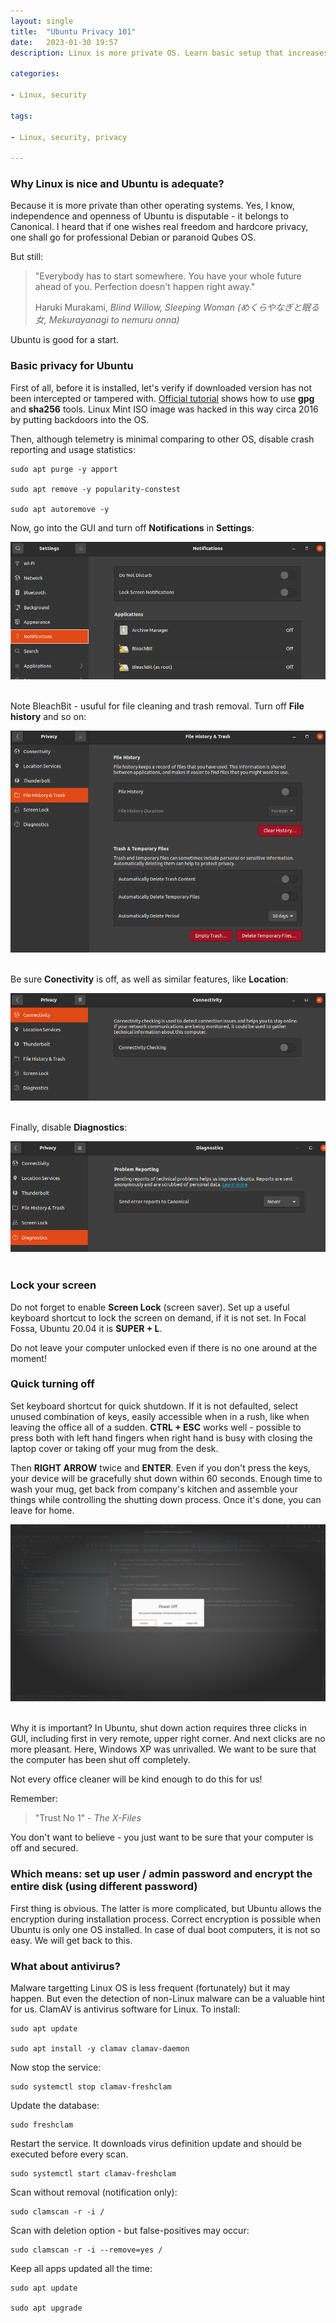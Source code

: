```yaml
---
layout: single
title:  "Ubuntu Privacy 101"
date:   2023-01-30 19:57
description: Linux is more private OS. Learn basic setup that increases privacy even more.

categories:

- Linux, security

tags:

- Linux, security, privacy

---
```


### Why Linux is nice and Ubuntu is adequate?

Because it is more private than other operating systems. Yes, I know, independence and openness of Ubuntu is disputable - 
it belongs to Canonical. I heard that if one wishes real freedom and hardcore privacy, one shall go for professional Debian or paranoid Qubes OS. 

But still:

> "Everybody has to start somewhere. You have your whole future ahead of you. Perfection doesn't happen right away."
> 
> Haruki Murakami, *Blind Willow, Sleeping Woman (めくらやなぎと眠る女, Mekurayanagi to nemuru onna)*

Ubuntu is good for a start.

### Basic privacy for Ubuntu

First of all, before it is installed, let's verify if downloaded version has not been intercepted or tampered with. 
[Official tutorial](https://ubuntu.com/tutorials/how-to-verify-ubuntu#1-overview) shows how to use **gpg** and **sha256** tools.
Linux Mint ISO image was hacked in this way circa 2016 by putting backdoors into the OS.

Then, although telemetry is minimal comparing to other OS, disable crash reporting and usage statistics:

```shell
sudo apt purge -y apport

sudo apt remove -y popularity-constest

sudo apt autoremove -y
```

Now, go into the GUI and turn off **Notifications** in **Settings**:

<div style="text-align: center;" class="image-medium">
<img src="/assets/images/notifications_off.png"  alt="Turn off Notifications in Settings" title="Notifications">
</div>
<br>

Note BleachBit - usuful for file cleaning and trash removal. Turn off **File history** and so on:

<div style="text-align: center;" class="image-medium">
<img src="/assets/images/history.png"  alt="Turn off File history" title="File history">
</div>
<br>

Be sure **Conectivity** is off, as well as similar features, like **Location**:

<div style="text-align: center;" class="image-medium">
<img src="/assets/images/connectivity.png"  alt="Turn off Connectivity" title="Connectivity">
</div>
<br>

Finally, disable **Diagnostics**:

<div style="text-align: center;" class="image-medium">
<img src="/assets/images/diagnostics.png"  alt="Turn off Diagnostics" title="Diagnostics">
</div>
<br>

### Lock your screen

Do not forget to enable **Screen Lock** (screen saver). Set up a useful keyboard shortcut to lock the screen on demand,
if it is not set. In Focal Fossa, Ubuntu 20.04 it is **SUPER + L**. 

Do not leave your computer unlocked even if there is no one around at the moment!

### Quick turning off

Set keyboard shortcut for quick shutdown. If it is not defaulted, select unused combination of keys, easily accessible when in a rush,
like when leaving the office all of a sudden. **CTRL + ESC** works well - possible to press both with left hand fingers when right hand is busy
with closing the laptop cover or taking off your mug from the desk. 

Then **RIGHT ARROW** twice and **ENTER**. Even if you don't press the keys, your device will be gracefully shut down within 60 seconds.
Enough time to wash your mug, get back from company's kitchen and assemble your things while controlling the shutting down process.
Once it's done, you can leave for home.

<div style="text-align: center;" class="image-medium">
<img src="/assets/images/shutting_down.png"  alt="Shutting down" title="Shutting down">
</div>
<br>

Why it is important? In Ubuntu, shut down action requires three clicks in GUI,
including first in very remote, upper right corner. And next clicks are no more pleasant. 
Here, Windows XP was unrivalled. We want to be sure that the computer has been shut off completely.

Not every office cleaner will be kind enough to do this for us!

Remember:

> "Trust No 1" - *The X-Files*


You don't want to believe - you just want to be sure that your computer is off and secured.


### Which means: set up user / admin password and encrypt the entire disk (using different password)

First thing is obvious. The latter is more complicated, but Ubuntu allows the encryption during installation process.
Correct encryption is possible when Ubuntu is only one OS installed. In case of dual boot computers, it is not so easy.
We will get back to this.


### What about antivirus?

Malware targetting Linux OS is less frequent (fortunately) but it may happen. But even the detection of non-Linux malware can be
a valuable hint for us. ClamAV is antivirus software for Linux. To install:

```shell
sudo apt update

sudo apt install -y clamav clamav-daemon
```
Now stop the service:

```shell
sudo systemctl stop clamav-freshclam
```

Update the database:

```shell
sudo freshclam
```

Restart the service. It downloads virus definition update and should be executed before every scan.

```shell
sudo systemctl start clamav-freshclam
```

Scan without removal (notification only):

```shell
sudo clamscan -r -i /
```

Scan with deletion option - but false-positives may occur:

```shell
sudo clamscan -r -i --remove=yes / 
```

Keep all apps updated all the time:

```shell
sudo apt update

sudo apt upgrade
```
